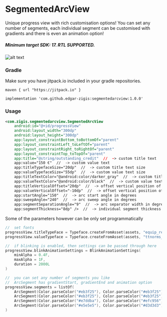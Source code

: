 # SegmentedArcView

Unique progress view with rich customisation options! You can set any number of segments, each individual segment
can be customised with gradients and there is even an animation option!
##### Minimum target SDK: 17. RTL SUPPORTED.

![alt text](https://github.com/edgar-zigis/SegmentedArcView/blob/master/preview.png?raw=true)

### Gradle
Make sure you have jitpack.io included in your gradle repositories.

```
maven { url "https://jitpack.io" }
```
```
implementation 'com.github.edgar-zigis:segmentedarcview:1.0.0'
```
### Usage
``` xml
<com.zigis.segmentedarcview.SegmentedArcView
    android:id="@+id/progressView"
    android:layout_width="300dp"
    android:layout_height="300dp"
    app:layout_constraintBottom_toBottomOf="parent"
    app:layout_constraintLeft_toLeftOf="parent"
    app:layout_constraintRight_toRightOf="parent"
    app:layout_constraintTop_toTopOf="parent"
    app:title="@string/outstanding_credit"  //  -> custom title text
    app:value="150 €"  //  -> custom value text
    app:titleTypefaceSize="20dp"  //  -> custom title text size
    app:valueTypefaceSize="55dp"  //  -> custom value text size
    app:titleTextColor="@android:color/darker_gray"  //  -> custom title text color
    app:valueTextColor="@android:color/black"  //  -> custom value text color
    app:titleVerticalOffset="20dp"  //  -> offset vertical position of the title
    app:valueVerticalOffset="-10dp"  //  -> offset vertical position of the value
    app:startAngle="150"  //  -> arc start angle in degrees
    app:sweepAngle="240"  //  -> arc sweep angle in degrees
    app:segmentSeparationAngle="9"  //  -> arc separator width in degrees
    app:segmentThickness="8dp" />  //  -> individual segment thickness
```
Some of the parameters however can be only set programmatically
``` kotlin
//  set fonts
progressView.titleTypeFace = Typeface.createFromAsset(assets, "equip_regular.ttf")
progressView.valueTypeface = Typeface.createFromAsset(assets, "ttnorms_bold.otf")

//  if blinking is enabled, then settings can be passed through here
progressView.blinkAnimationSettings = BlinkAnimationSettings(
    minAlpha = 0.4F,
    maxAlpha = 1F,
    duration = 2000L
)

//  you can set any number of segments you like
//  ArcSegment has gradientStart, gradientEnd and animation option
progressView.segments = listOf(
    ArcSegment(Color.parseColor("#eb3f25"), Color.parseColor("#eb3f25")),
    ArcSegment(Color.parseColor("#eb3f25"), Color.parseColor("#eb3f25")),
    ArcSegment(Color.parseColor("#e7ddba"), Color.parseColor("#efc956"), animate = true),
    ArcSegment(Color.parseColor("#e5e5e5"), Color.parseColor("#d3d3d3"))
)
```
